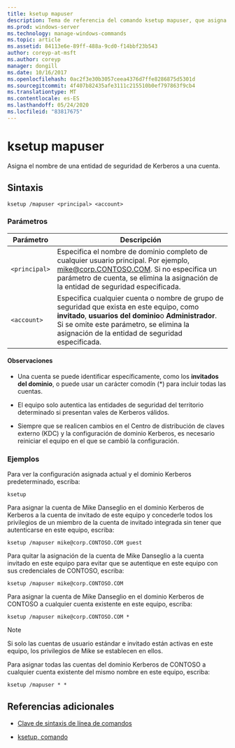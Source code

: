 ```yaml
---
title: ksetup mapuser
description: Tema de referencia del comando ksetup mapuser, que asigna el nombre de una entidad de seguridad de Kerberos a una cuenta.
ms.prod: windows-server
ms.technology: manage-windows-commands
ms.topic: article
ms.assetid: 84113e6e-89ff-488a-9cd0-f14bbf23b543
author: coreyp-at-msft
ms.author: coreyp
manager: dongill
ms.date: 10/16/2017
ms.openlocfilehash: 0ac2f3e30b3057ceea4376d7ffe8286875d5301d
ms.sourcegitcommit: 4f407b82435afe3111c215510b0ef797863f9cb4
ms.translationtype: MT
ms.contentlocale: es-ES
ms.lasthandoff: 05/24/2020
ms.locfileid: "83817675"
---
```

# <a name="ksetup-mapuser"></a>ksetup mapuser

Asigna el nombre de una entidad de seguridad de Kerberos a una cuenta.

## <a name="syntax"></a>Sintaxis

```
ksetup /mapuser <principal> <account>
```

### <a name="parameters"></a>Parámetros

| Parámetro | Descripción |
| --------- | ----------- |
| `<principal>` | Especifica el nombre de dominio completo de cualquier usuario principal. Por ejemplo, mike@corp.CONTOSO.COM. Si no especifica un parámetro de cuenta, se elimina la asignación de la entidad de seguridad especificada. |
| `<account>` | Especifica cualquier cuenta o nombre de grupo de seguridad que exista en este equipo, como **invitado**, **usuarios del dominio**o **Administrador**. Si se omite este parámetro, se elimina la asignación de la entidad de seguridad especificada. |

#### <a name="remarks"></a>Observaciones

- Una cuenta se puede identificar específicamente, como los **invitados del dominio**, o puede usar un carácter comodín (*) para incluir todas las cuentas.

- El equipo solo autentica las entidades de seguridad del territorio determinado si presentan vales de Kerberos válidos.

- Siempre que se realicen cambios en el Centro de distribución de claves externo (KDC) y la configuración de dominio Kerberos, es necesario reiniciar el equipo en el que se cambió la configuración.

### <a name="examples"></a>Ejemplos

Para ver la configuración asignada actual y el dominio Kerberos predeterminado, escriba:

```
ksetup
```

Para asignar la cuenta de Mike Danseglio en el dominio Kerberos de Kerberos a la cuenta de invitado de este equipo y concederle todos los privilegios de un miembro de la cuenta de invitado integrada sin tener que autenticarse en este equipo, escriba:

```
ksetup /mapuser mike@corp.CONTOSO.COM guest
```

Para quitar la asignación de la cuenta de Mike Danseglio a la cuenta invitado en este equipo para evitar que se autentique en este equipo con sus credenciales de CONTOSO, escriba:

```
ksetup /mapuser mike@corp.CONTOSO.COM
```

Para asignar la cuenta de Mike Danseglio en el dominio Kerberos de CONTOSO a cualquier cuenta existente en este equipo, escriba:

```
ksetup /mapuser mike@corp.CONTOSO.COM *
```

> [!NOTE]
> Si solo las cuentas de usuario estándar e invitado están activas en este equipo, los privilegios de Mike se establecen en ellos.

Para asignar todas las cuentas del dominio Kerberos de CONTOSO a cualquier cuenta existente del mismo nombre en este equipo, escriba:

```
ksetup /mapuser * *
```

## <a name="additional-references"></a>Referencias adicionales

- [Clave de sintaxis de línea de comandos](command-line-syntax-key.md)

- [ksetup, comando](ksetup.md)
